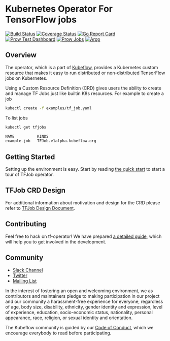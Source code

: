 # Kubernetes Operator For TensorFlow jobs

[![Build Status](https://travis-ci.org/tensorflow/k8s.svg?branch=master)](https://travis-ci.org/tensorflow/k8s)
[![Coverage Status](https://coveralls.io/repos/github/tensorflow/k8s/badge.svg?branch=master)](https://coveralls.io/github/tensorflow/k8s?branch=master)
[![Go Report Card](https://goreportcard.com/badge/github.com/tensorflow/k8s)](https://goreportcard.com/report/github.com/tensorflow/k8s)
[![Prow Test Dashboard](https://img.shields.io/badge/prow-dashboard-blue.svg)](https://k8s-testgrid.appspot.com/sig-big-data)
[![Prow Jobs](https://img.shields.io/badge/prow-status-blue.svg)](https://prow.k8s.io/?repo=tensorflow%2Fk8s)
[![Argo](https://img.shields.io/badge/argo-dashboard-blue.svg)](http://testing-argo.kubeflow.io/timeline)

## Overview

The operator, which is a part of [Kubeflow](https://github.com/kubeflow/kubeflow), provides a Kubernetes custom resource that makes it easy to
run distributed or non-distributed TensorFlow jobs on Kubernetes.

Using a Custom Resource Definition (CRD) gives users the ability to create and manage TF Jobs just like builtin K8s resources. For example to
create a job

```bash
kubectl create -f examples/tf_job.yaml
```

To list jobs

```bash
kubectl get tfjobs

NAME          KINDS
example-job   TFJob.v1alpha.kubeflow.org
```

## Getting Started

Setting up the environment is easy. Start by reading [the quick start](docs/get_started.md) to start a tour of TFJob operator.

## TFJob CRD Design

For additional information about motivation and design for the
CRD please refer to
[TFJob Design Document](docs/tf_job_design_doc.md).

## Contributing

Feel free to hack on tf-operator! We have prepared [a detailed guide](docs/developer_guide.md), which will help you to get involved in the development.

## Community

* [Slack Channel](https://join.slack.com/t/kubeflow/shared_invite/enQtMjgyMzMxNDgyMTQ5LWUwMTIxNmZlZTk2NGU0MmFiNDE4YWJiMzFiOGNkZGZjZmRlNTExNmUwMmQ2NzMwYzk5YzQxOWQyODBlZGY2OTg)
* [Twitter](http://twitter.com/kubeflow)
* [Mailing List](https://groups.google.com/forum/#!forum/kubeflow-discuss)

In the interest of fostering an open and welcoming environment, we as contributors and maintainers pledge to making participation in our project and our community a harassment-free experience for everyone, regardless of age, body size, disability, ethnicity, gender identity and expression, level of experience, education, socio-economic status, nationality, personal appearance, race, religion, or sexual identity and orientation.

The Kubeflow community is guided by our [Code of Conduct](https://github.com/kubeflow/community/blob/master/CODE_OF_CONDUCT.md), which we encourage everybody to read before participating.
